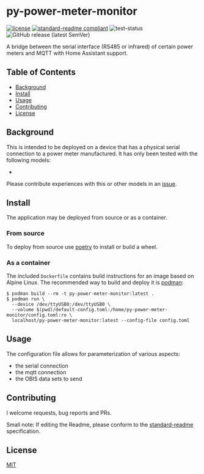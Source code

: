 # py-power-meter-monitor

[![license](https://img.shields.io/github/license/weltenwort/py-power-meter-monitor?style=flat-square)](LICENSE)
[![standard-readme compliant](https://img.shields.io/badge/readme%20style-standard-brightgreen.svg?style=flat-square)](https://github.com/RichardLitt/standard-readme)
![test-status](https://img.shields.io/github/workflow/status/weltenwort/py-power-meter-monitor/Run%20Tests?label=tests&style=flat-square)
![GitHub release (latest SemVer)](https://img.shields.io/github/v/release/weltenwort/py-power-meter-monitor?sort=semver&style=flat-square)

A bridge between the serial interface (RS485 or infrared) of certain power meters and MQTT with Home Assistant support.

## Table of Contents

- [Background](#background)
- [Install](#install)
- [Usage](#usage)
- [Contributing](#contributing)
- [License](#license)

## Background

This is intended to be deployed on a device that has a physical serial connection to a power meter manufactured. It has only been tested with the following models:

- [Logarex]: LK13BE803039

Please contribute experiences with this or other models in an [issue].

## Install

The application may be deployed from source or as a container.

### From source

To deploy from source use [poetry] to install or build a wheel.

### As a container

The included `Dockerfile` contains build instructions for an image based on Alpine Linux. The recommended way to build and deploy it is [podman]:

```
$ podman build --rm -t py-power-meter-monitor:latest .
$ podman run \
  --device /dev/ttyUSB0:/dev/ttyUSB0 \
  --volume $(pwd)/default-config.toml:/home/py-power-meter-monitor/config.toml:ro \
  localhost/py-power-meter-monitor:latest --config-file config.toml
```

## Usage

The configuration file allows for parameterization of various aspects:

- the serial connection
- the mqtt connection
- the OBIS data sets to send

## Contributing

I welcome requests, bug reports and PRs.

Small note: If editing the Readme, please conform to the [standard-readme](https://github.com/RichardLitt/standard-readme) specification.

## License

[MIT](LICENSE)


[Logarex]: http://www.logarex.cz/en/homepage
[issue]: https://github.com/weltenwort/py-power-meter-monitor/issues/new
[poetry]: https://python-poetry.org/
[podman]: https://podman.io/
